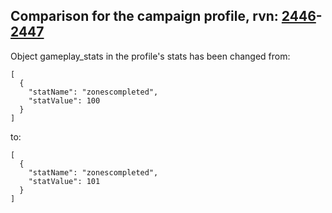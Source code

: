## Comparison for the campaign profile, rvn: [2446](https://github.com/PRO100KatYT/FortniteProfileRevisions/tree/main/profiles/campaign/2446%20campaign.json)-[2447](https://github.com/PRO100KatYT/FortniteProfileRevisions/tree/main/profiles/campaign/2447%20campaign.json)

Object gameplay_stats in the profile's stats has been changed from:

```
[
  {
    "statName": "zonescompleted",
    "statValue": 100
  }
]
```

to:

```
[
  {
    "statName": "zonescompleted",
    "statValue": 101
  }
]
```

<br><br>
